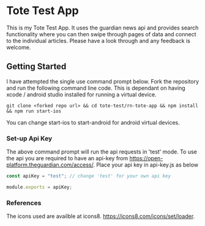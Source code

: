 # Tote Test App

This is my Tote Test App. It uses the guardian news api and provides search functionality where you can then swipe through pages of data and connect to the individual articles. Please have a look through and any feedback is welcome.

## Getting Started

I have attempted the single use command prompt below. Fork the repository and run the following command line code. This is dependant on having xcode / android studio installed for running a virtual device.

```
git clone <forked repo url> && cd tote-test/rn-tote-app && npm install && npm run start-ios
```

You can change start-ios to start-android for android virtual devices.

### Set-up Api Key

The above command prompt will run the api requests in 'test' mode. To use the api you are required to have an api-key from https://open-platform.theguardian.com/access/. Place your api key in api-key.js as below

```js
const apiKey = "test"; // change 'test' for your own api key

module.exports = apiKey;
```

### References

The icons used are availble at icons8. https://icons8.com/icons/set/loader.
